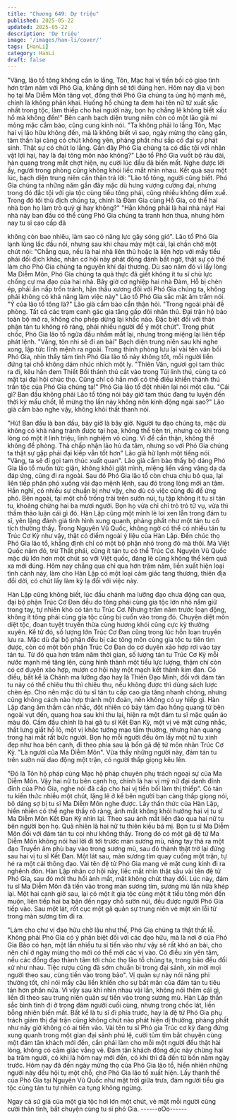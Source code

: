 ```yaml
---
title: "Chương 649: Dự triệu"
published: 2025-05-22
updated: 2025-05-22
description: 'Dự triệu'
image: '/images/han-li/cover/'
tags: [HanLi]
category: HanLi
draft: false
---
```


"Vâng, lão tổ tông không cần lo lắng, Tôn, Mạc hai vị tiền bối có
giao tình hơn trăm năm với Phó Gia, khẳng định sẽ tới đúng hẹn.
Hôm nay địa vị bọn họ tại Ma Diễm Môn tăng vọt, đồng thời Phó
Gia chúng ta ủng hộ mạnh mẽ, chính là không phân khai. Huống
hồ chúng ta đem hai tên nữ tử xuất sắc nhất trong tộc, làm thiếp
cho hai người này, bọn họ chẳng lẽ không biết xấu hổ mà không
đến!"
Bên cạnh bạch diện trung niên còn có một lão già mi mỏng mặc
cẩm bào, cũng cung kính nói.
"Ta không phải lo lắng Tôn, Mạc hai vị lão hữu không đến, mà là
không biết vì sao, ngày mừng thọ càng gần, tâm thần lại càng có
chút không yên, phảng phất như sắp có đại sự phát sinh. Thật sự
có chút lo lắng. Gần đây Phó Gia chúng ta có đắc tội với nhân vật
lợi hại, hay là đại tông môn nào không?"
Lão tổ Phó Gia vuốt bộ râu dài, hàn quang trong mắt chợt hiện,
nụ cười lúc đầu đã biến mất.
Nghe được lời ấy, người trong phòng cũng không khỏi liếc mắt
nhìn nhau.
Kết quả sau một lúc, bạch diện trung niên cẩn thận trả lời:
"Lão tổ tông, người cũng biết. Phó Gia chúng ta những năm gần
đây mặc dù hưng vượng cường đại, nhưng trong đó đắc tội với
gia tộc cùng tiểu tông phái, cũng nhiều không đếm xuể. Trong đó
tối thù địch chúng ta, chính là Đàm Gia cùng Hỗ Gia, có thể hai
nhà bọn họ làm trò quỷ gì hay không?"
"Hẳn không phải là hai nhà này! Hai nhà này ban đầu có thể cùng
Phó Gia chúng ta tranh hơn thua, nhưng hôm nay tu sĩ cao cấp đã

không còn bao nhiêu, làm sao có năng lực gây sóng gió".
Lão tổ Phó Gia lạnh lùng lắc đầu nói, nhưng sau khi chau mày
một cái, lại chần chờ một chút nói:
"Chẳng qua, nếu là hai nhà liên thủ hoặc là liên hợp với mấy tiểu
phái đối địch khác, nhân cơ hội này phát động đánh bất ngờ, thật
sự có thể làm cho Phó Gia chúng ta nguyên khí đại thương. Dù
sao năm đó vì lấy lòng Ma Diễm Môn, Phó Gia chúng ta quả thực
đã giết không ít tu sĩ chủ lực chống cự ma đạo của hai nhà. Bây
giờ cơ nghiệp hai nhà Đàm, Hỗ bị chèn ép, phải ẩn nấp trốn tránh,
hận thấu xương đối với Phó Gia chúng ta, không phải không có
khả năng làm việc này" Lão tổ Phó Gia sắc mặt âm trầm nói.
"Ý của lão tổ tông là?" Lão già cẩm bào cẩn thận hỏi.
"Trong ngoài phải đề phòng. Tất cả các trạm canh gác gia tăng
gấp đôi nhân thủ. Đại trận hộ bảo toàn bộ mở ra, không cho phép
dừng lại khắc nào. Đặc biệt đối với thân phận tán tu không rõ
ràng, phái nhiều người để ý một chút".
Trong phút chốc, Phó Gia lão tổ ngửa đầu nhắm mắt lại, nhưng
trong miệng lại liên tiếp phát lệnh.
"Vâng, tôn nhi sẽ đi an bài" Bạch diện trung niên sau khi nghe
xong, lập tức lĩnh mệnh ra ngoài.
Trong thính phòng lưu lại vài tên vãn bối Phó Gia, nhìn thấy tâm
tình Phó Gia lão tổ này không tốt, mỗi người liền đứng tại chỗ
không dám nhúc nhích một ly.
"Thiên Vân, ngươi gọi tam thúc ra đi, kêu hắn đem Thiết Bối thánh
thú cất vào trong Túi linh thú, cùng ta có mặt tại đại hội chúc thọ.
Cũng chí có hắn mới có thể điều khiển thánh thú trấn tộc của Phó
Gia chúng ta!" Phó Gia lão tổ đột nhiên lại nói một câu.
"Cái gì? Ban đầu không phải Lão tổ tông nói bây giờ tam thúc
đang tu luyện đến thời kỳ mấu chốt, lễ mừng thọ lần này không
nên kinh động ngài sao?" Lão già cẩm bào nghe vậy, không khỏi
thất thanh nói.

"Hừ! Ban đầu là ban đầu, bây giờ là bây giờ. Người tu đạo chúng
ta, mặc dù không có khả năng tránh được tại họa, không thể tiên
tri, nhưng có khi trong lòng có một ít linh triệu, linh nghiệm vô
cùng. Vì để cẩn thận, không thể không đề phòng. Thà chấp nhận
lão hủ đa tâm, nhưng so với Phó Gia chúng ta thật sự gặp phải
đại kiếp vẫn tốt hơn" Lão già hừ lạnh một tiếng nói.
"Vâng, ta sẽ đi gọi tam thúc xuất quan".
Lão già cẩm bào thấy bộ dáng Phó Gia lão tổ muốn tức giận,
không khỏi giật mình, miệng liền vâng vâng dạ dạ đáp ứng, cũng
đi ra ngoài.
Sau đó Phó Gia lão tổ còn chưa chịu bỏ qua, lại liên tiếp phân
phó xuống vài đạo mệnh lệnh, sau đó trong lòng mới an tâm.
Hắn nghĩ, có nhiều sự chuẩn bị như vậy, cho dù có việc cũng đủ
để ứng phó. Bên ngoài, tại một chỗ trống trải trên sướn núi, tụ tập
không ít tu sĩ tán tu, khoảng chừng hai ba mươi người.
Bọn họ vừa chỉ chỉ trỏ trỏ tử vụ, vừa thì thầm thảo luận cái gì đó.
Hàn Lập cũng một mình lẻ loi xen lẫn trong đám tu sĩ, yên lặng
đánh giá tình hình xung quanh, phảng phất như một tán tu cô tịch
thường thấy.
Trong Nguyên Vũ Quốc, không ngờ có thể có nhiều tán tu Trúc
Cơ Kỳ như vậy, thật có điểm ngoài ý liệu của Hàn Lập. Đến chúc
thọ Phó Gia lão tổ, khẳng định chỉ có một bộ phận nhỏ trong đó
mà thôi.
Mà Việt Quốc năm đó, trừ Thất phái, cũng ít tán tu có thể Trúc
Cơ. Nguyên Vũ Quốc mặc dù lớn hơn một chút so với Việt quốc,
đáng lẽ cũng không thể kém quá xa mới đúng.
Hôm nay chẳng qua chỉ qua hơn trăm năm, liền xuất hiện loại tình
cảnh này, làm cho Hàn Lập có một loại cảm giác tang thương,
thiên địa đổi dời, có chút lấy làm kỳ lạ đối với việc này.

Hàn Lập cũng không biết, lúc đầu chánh ma lưỡng đạo chưa
động can qua, đại bộ phận Trúc Cơ Đan đều do tông phái cùng
gia tộc lớn nhỏ nắm giữ trong tay, tự nhiên khó có tán tu Trúc Cơ.
Nhưng trăm năm trước loạn động, không ít tông phái cùng gia tộc
cũng bị cuốn vào trong đó. Chuyện diệt môn diệt tộc, đoạn tuyệt
truyền thừa cùng hương khói cũng cực kỳ thường xuyên.
Kể từ đó, số lượng lớn Trúc Cơ Đan cũng trong lúc hỗn loạn
truyền lưu ra.
Mặc dù đại bộ phận đều bị các tông môn cùng gia tộc tu tiên tìm
được, còn có một bộn phận Trúc Cơ Đan do cơ duyên xảo hợp
rơi vào tay tán tu.
Từ đó qua hơn trăm năm thời gian, số lượng tán tu Trúc Cơ Kỳ
mỗi nước mạnh mẽ tăng lên, cùng hình thành một tiểu lực lượng,
thậm chí còn có cơ duyên xảo hợp, mượn cơ hội này một mạch
kết thành kim đan.
Có điều, bất kể là Chánh ma lưỡng đạo hay là Thiên Đạo Minh,
đối với đám tán tu này có thể chiêu thu thì chiêu thu, nếu không
được thì dùng sách lược chèn ép. Cho nên mặc dù tu sĩ tán tu
cấp cao gia tăng nhanh chóng, nhưng cũng không cách nào hợp
thành một đoàn, nên không có uy hiếp gì.
Hàn Lập đang âm thầm cân nhắc, đột nhiên có bảy tám đạo hồng
quang từ bên ngoài vụt đến, quang hoa sau khi thu lại, hiện ra
một đám tu sĩ mặc quần áo màu đỏ.
Cầm đầu chính là hai gã tu sĩ Kết Đan Kỳ, một vị vẻ mặt cứng
nhắc, thắt lưng giắt hồ lô, một vị khác tướng mạo tầm thường,
nhưng hàn quang trong hai mắt rất bức người. Bọn họ mỗi người
đều ôm lấy một nữ tu xinh đẹp như hoa bên cạnh, đi theo phía
sau là bốn gã đệ tử môn nhân Trúc Cơ Kỳ.
"Là người của Ma Diễm Môn".
Vừa thấy những người này, đám tán tu trên sườn núi dao động
một trận, có người thấp giọng kêu lên.

"Đó là Tôn hộ pháp cùng Mạc hộ pháp chuyên phụ trách ngoại sự
của Ma Diễm Môn. Vậy hai nữ tu bên cạnh họ, chính là hai vị mỹ
nữ đại danh đỉnh đỉnh của Phó Gia, nghe nói đã cấp cho hai vị
tiền bối làm thị thiếp".
Có tán tu kiến thức nhiều một chút, lặng lẽ ở kế bên người bạn
càng thấp giọng nói, bộ dáng sợ bị tu sĩ Ma Diễm Môn nghe
được.
Lấy thần thức của Hàn Lập, hiển nhiên có thể nghe thấy rõ ràng,
ánh mắt không khỏi hướng hai vị tu sĩ Ma Diễm Môn Kết Đan Kỳ
nhìn lại. Theo sau ánh mắt liền đảo qua hai nữ tu bên người bọn
họ.
Quả nhiên là hai nữ tu thiên kiều bá mị.
Bọn tu sĩ Ma Diễm Môn đối với đám tán tu coi như không thấy.
Trong đó có một gã đệ tử Ma Diễm Môn không nói hai lời đi tới
trước màn sương mù, nâng tay thả ra một đạo Truyền âm phù
bay vào trong sương mù, sau đó thành thật trở lại đứng sau hai vị
tu sĩ Kết Đan.
Một lát sau, màn sương tím quay cuống một trận, tự hé ra một cái
thông đạo.
Vài tên đệ tử Phó Gia mang vẻ mặt cung kính đi ra nghênh đón.
Hàn Lập nhân cơ hội này, liếc mắt nhìn thật sâu vài tên đệ tử Phó
Gia, sau đó mới thu hồi ánh mắt, mặt không chút thay đổi.
Lúc này, đám tu sĩ Ma Diễm Môn đã tiến vào trong màn sương
tím, sương mù lần nữa khép lại.
Một hai canh giờ sau, lại có một ít gia tộc cùng một ít tiểu tông
môn đến muộn, liên tiếp hai ba bận đến ngay chỗ sườn núi, đều
được người Phó Gia tiếp vào.
Sau một lát, rốt cục một gã quản sự trung niên vẻ mặt xin lỗi từ
trong màn sương tím đi ra.

"Làm cho chư vị đạo hữu chờ lâu như thế, Phó Gia chúng ta thật
thất lễ. Không phải Phó Gia có ý phân biệt đối với các đạo hữu,
mà là nơi ở của Phó Gia Bảo có hạn, một lần nhiều tu sĩ tiến vào
như vậy sẽ rất khó an bài, cho nên chỉ ở ngày mừng thọ mới có
thể mời các vị vào. Có điều xin yên tâm, nếu các đồng đạo thành
tâm tới chúc thọ lão tổ chúng ta, trong bảo đếu đối xử như nhau.
Tiệc rượu cũng đã sớm chuẩn bị trong đại sảnh, xin mời mọi
người theo sau, cùng tiến vào trong bảo".
Vị quản sự này nói năng phi thường tốt, chỉ nói mấy câu liền
khiến cho sự bất mãn của đám tán tu tiêu tán hơn phân nửa.
Vì vậy sau khi nhìn nhau vài lần, không nói thêm cái gì, liền đi
theo sau trung niên quản sự tiến vào trong sương mù.
Hàn Lập thần sắc bình tĩnh đi ở trong đám người cuối cùng,
nhưng trong chốc lát, liền bỗng nhiên biến mất.
Bất kể là tu sĩ đi phía trước, hay là đệ tử Phó Gia phụ trách giám
thị đại trận cũng không chút nào phát hiện dị thường, phảng phất
như nãy giờ không có ai tiến vào.
Vài tên tu sĩ Phó gia Trúc cơ kỳ đang đứng xung quanh trong một
gian đại sảnh phú lệ, cười tủm tỉm bắt chuyện cùng một đám tân
khách mới đến, cần phải làm cho mỗi một người đều thật hài
lòng, không có cảm giác vắng vẻ.
Đám tân khách đông đúc này chừng hai ba trăm người, có khi là
hôm nay mới đến, có khi thì đã đến từ bốn năm ngày trước.
Hôm nay đã đến ngày mừng thọ của Phó Gia lão tổ, hiển nhiên
những người này đều hội tụ một chỗ, chờ Phó Gia lão tổ xuất
hiện.
Lấy thanh thế của Phó Gia tại Nguyên Vũ Quốc như mặt trời giữa
trưa, đám người tiểu gia tộc cùng tán tu tự nhiên ca tụng không
ngừng.

Ngay cả sứ giả của một gia tộc hơi lớn một chút, vẻ mặt mỗi
người cũng cười thân tình, bắt chuyện cùng tu sĩ phó Gia.
------oOo------
